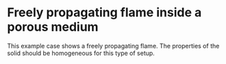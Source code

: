 # Freely propagating flame inside a porous medium

This example case shows a freely propagating flame. The properties of the solid should be homogeneous for this type of setup.

